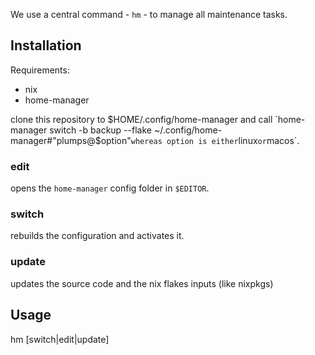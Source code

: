 We use a central command - `hm` - to manage all maintenance tasks.

## Installation

Requirements:
- nix
- home-manager

clone this repository to $HOME/.config/home-manager and call `home-manager switch -b backup --flake ~/.config/home-manager#"plumps@$option"` whereas
option is either `linux` or `macos`.

### edit
opens the `home-manager` config folder in `$EDITOR`.

### switch
rebuilds the configuration and activates it.

### update
updates the source code and the nix flakes inputs (like nixpkgs)

## Usage
hm [switch|edit|update]
